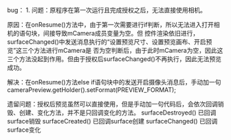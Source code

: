 bug：
1.
问题：原程序在第一次运行且完成授权之后，无法直接使用相机。

原因：在onResume()方法中，由于第一次需要进行if判断，所以无法进入打开相机的语句块，间接导致mCamera成员变量为空。但
    控件渲染依旧进行，surfaceChanged()中发送消息执行的“设置预览尺寸、设置预览画布、开启预览”这三个方法进行mCamera是
    否为空判断后，由于此时mCamera为空，因此这三个方法没起到作用。但由于授权后surfaceChanged()不再执行，因此无法预览
    成功。

解决：在onResume()方法else if语句块中的发送开启摄像头消息后，手动加一句
    cameraPreview.getHolder().setFormat(PREVIEW_FORMAT);

遗留问题：授权后预览虽然可以直接使用，但是手动加一句代码后，会依次回调销毁、创建、变化方法，并不是只回调变化的方法。
    surfaceDestroyed() 已回调surface销毁
    surfaceCreated() 已回调surface创建
    surfaceChanged() 已回调surface变化